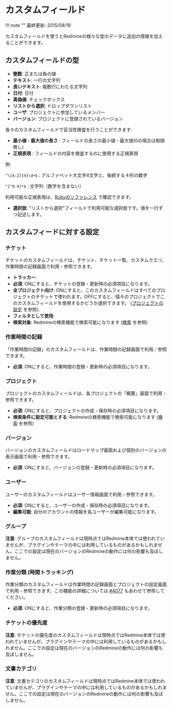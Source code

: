 カスタムフィールド
==================

!!! note ""
    最終更新: 2015/08/19

カスタムフィールドを使うとRedmineの様々な型のデータに追加の情報を加えることができます。

カスタムフィールドの型
----------------------

-   **整数**: 正または負の値
-   **テキスト**: 一行の文字列
-   **長いテキスト**: 複数行にわたる文字列
-   **日付**: 日付
-   **真偽値**: チェックボックス
-   **リストから選択**: ドロップダウンリスト
-   **ユーザ**: プロジェクトに参加しているメンバー
-   **バージョン**: プロジェクトに登録されているバージョン

各々のカスタムフィールドで妥当性検査を行うことができます:

-   **最小値 - 最大値の長さ** : フィールドの長さの最小値・最大値(0の場合は制限無し)
-   **正規表現** : フィールドの内容を検査するのに使用する正規表現

例:

`^\[A-Z]{4}\d+$` : アルファベット大文字4文字と、後続する４桁の数字

`^[^0-9]*$` : 文字列（数字を含まない）

利用可能な正規表現は、[Rubyのリファレンス](http://doc.ruby-lang.org/ja/1.8.7/doc/spec=2fregexp.html) で確認できます。

-   **選択肢**: "リストから選択"フィールドで利用可能な選択肢です。値を一行ずつ記述します。

カスタムフィードに対する設定
----------------------------

### チケット

チケットのカスタムフィールドは、チケット、チケット一覧、カスタムクエリ、作業時間の記録画面で利用・参照できます。

-   **トラッカー**:
-   **必須**: ONにすると、チケットの登録・更新時の必須項目になります。
-   **全プロジェクト向け**: ONにすると、このカスタムフィールドはすべてのプロジェクトのチケットで使われます。OFFにすると、個々のプロジェクトでこのカスタムフィールドを使用するかどうか選択できます。 ([プロジェクトの設定](RedmineProjectSettings) を参照).
-   **フィルタとして使用**:
-   **検索対象**: Redmineの検索機能で検索可能になります ([検索](RedmineSearch) を参照)

### 作業時間の記録

「作業時間の記録」のカスタムフィールドは、作業時間の記録画面で利用／参照できます。

-   **必須**: ONにすると、作業時間の登録・更新時の必須項目になります。

### プロジェクト

プロジェクトのカスタムフィールドは、各プロジェクトの「概要」画面で利用・参照できます。

-   **必須**: ONにすると、プロジェクトの作成・保存時の必須項目になります。
-   **検索条件に設定可能とする**: Redmineの検索機能で検索可能になります ([検索](RedmineSearch) を参照)

### バージョン

バージョンのカスタムフィールドはロードマップ画面および個別のバージョンの表示画面で利用・参照できます。

-   **必須**: ONにすると、バージョンの登録・更新時の必須項目になります。

### ユーザー

ユーザーのカスタムフィールドはユーザー情報画面で利用・参照できます。

-   **必須**: ONにすると、ユーザーの作成・保存時の必須項目になります。
-   **編集可能**: 自分のアカウントの情報を各ユーザーが編集可能になります。

### グループ

**注意**: グループのカスタムフィールドは現時点ではRedmine本体では使われていませんが、プラグインやテーマの中には利用しているものがあるかもしれません。ここでの設定は現在のバージョンのRedmineの動作には何の影響も及ぼしません。

### 作業分類 (時間トラッキング)

作業分類のカスタムフィールドは作業時間の記録画面とプロジェクトの設定画面で利用・参照できます。この機能の詳細については [#4077](http://www.redmine.org/issues/4077) もあわせて参照してください。

-   **必須**: ONにすると、作業分類の登録・更新時の必須項目になります。

### チケットの優先度

**注意**: チケットの優先度のカスタムフィールドは現時点ではRedmine本体では使われていませんが、プラグインやテーマの中には利用しているものがあるかもしれません。ここでの設定は現在のバージョンのRedmineの動作には何の影響も及ぼしません。

### 文書カテゴリ

**注意**: 文書カテゴリのカスタムフィールドは現時点ではRedmine本体では使われていませんが、プラグインやテーマの中には利用しているものがあるかもしれません。ここでの設定は現在のバージョンのRedmineの動作には何の影響も及ぼしません。
